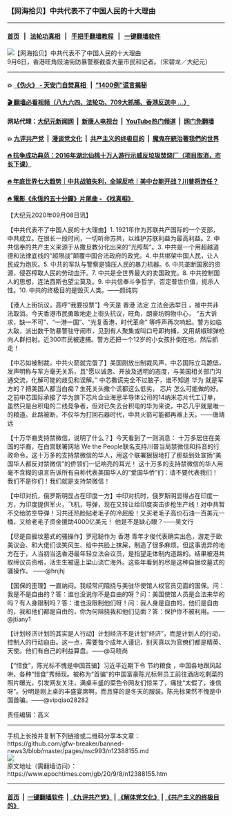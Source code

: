 ### 【网海拾贝】中共代表不了中国人民的十大理由
------------------------

#### [首页](https://github.com/gfw-breaker/banned-news3/blob/master/README.md) &nbsp;&nbsp;|&nbsp;&nbsp; [法轮功真相](https://github.com/begood0513/basic/blob/master/README.md)  &nbsp;&nbsp;|&nbsp;&nbsp; [手把手翻墙教程](https://github.com/gfw-breaker/guides/wiki)  &nbsp;&nbsp;|&nbsp;&nbsp; [一键翻墙软件](https://github.com/gfw-breaker/nogfw/blob/master/README.md)  



<div><img alt="【网海拾贝】中共代表不了中国人民的十大理由" class="attachment-djy_600_400 size-djy_600_400 wp-post-image" src="https://i.epochtimes.com/assets/uploads/2020/09/cb07421737fcb441-600x400-1-1.jpg"/>
<div class="caption">
 9月6日，香港旺角豉油街防暴警察截查大量市民和记者。（宋碧龙／大纪元）
</div></div><hr/>

#### 💥 [《伪火》 - 天安门自焚真相 ](http://141.164.51.119:10000/videos/blog/weihuo.html)&nbsp; |&nbsp; [“1400例”谎言揭秘  ](http://141.164.51.119:10000/videos/blog/jiexi1400.html)

#### [ 🎬  翻墙必看视频（八九六四、法轮功、709大抓捕、香港反送中 ...）](https://github.com/gfw-breaker/links/blob/master/banned.md)

#### 网站代理：[大纪元新闻网](http://167.172.10.89:10080/gb/) &nbsp;|&nbsp; [新唐人电视台](http://167.172.10.89:8808/gb/)  &nbsp;|&nbsp; [YouTube热门频道](http://158.247.203.241/youtube.html) &nbsp;|&nbsp; [网门免翻墙](http://158.247.203.241:11000/show.aspx?name=ogHome)

#### 💥 [九评共产党](http://141.164.51.119:10000/videos/res/jiuping/)&nbsp; |&nbsp; [漫谈党文化](http://141.164.51.119:10000/videos/res/mtdwh/)&nbsp; |&nbsp; [共产主义的终极目的](http://141.164.51.119:10000/videos/res/zjmd/)&nbsp; |&nbsp; [魔鬼在統治著我們的世界](http://141.164.51.119:10000/videos/res/TheSpecter/)  

#### [ 🔥  抗争成功典范：2016年湖北仙桃十万人游行示威反垃圾焚烧厂（项目取消，市长下课）](http://141.164.51.119:10000/videos/news/xiantao.html)

#### [ 🔥  年底世界七大趋势｜中共战狼失利，全球反呛｜美中台能开战？川普将连任？](http://141.164.51.119:10000/videos/news/tanghao02.html)

#### [ 🔥  電影《永恆的五十分鐘》片尾曲 - 《找真相》](http://141.164.51.119:10000/videos/news/../legend/index.html)

<div><p>
 【大纪元2020年09月08日讯】
</p>
<p>
 【中共代表不了中国人民的十大理由】1. 1921年作为苏联共产国际的一个支部，中共成立。在很长一段时间，一切听命苏共，以维护苏联利益为最高利益。2. 中共信奉的共产主义来源于从撒旦教分化出来的“光照帮”。3. 中共是一个用超越道德和法律底线的“超限战”颠覆中国合法政府的政党。4. 中共绑架中国人民，让人民成为炮灰。5. 中共的军队与警察是镇压人民的暴力机器。6. 中共垄断国家的资源，侵吞榨取人民的劳动血汗。7. 中共是全世界最大的卖国政党。8. 中共控制国人的思想，连法西斯也望尘莫及。9. 中共信奉斗争哲学，否定普世价值，扼杀人性。10. 中共的终极目的是毁灭人类。——颜纯钩
</p>
<p>
 【港人上街抗议，高呼“我要投票”】今天是
 <ok href="https://www.epochtimes.com/gb/tag/%E9%A6%99%E6%B8%AF.html">
  香港
 </ok>
 法定
 <ok href="https://www.epochtimes.com/gb/tag/%E7%AB%8B%E6%B3%95%E4%BC%9A%E9%80%89%E4%B8%BE%E6%97%A5.html">
  立法会选举日
 </ok>
 ，被中共非法取消。今天香港市民勇敢地走上街头抗议，旺角，朗豪坊购物中心， “五大诉求，缺一不可”、“一港一国”、“光复香港，时代革命” 等呼声再次响起。警方如临大敌，派出数千防暴警驻守闹市，见到有人聚集或叫口号即拘捕，又用胡椒球弹枪向人群扫射。近300市民被逮捕。警方还把一个12岁的小女孩扑倒在地，然后抓走！
</p>
<p>
 【中芯如被制裁，中共火箭就完蛋了】美国刚放出制裁风声，中芯国际立马跪低，发声明称与军方毫无关系，且“愿以诚恳、开放及透明的态度，与美国相关部门沟通交流，化解可能的歧见和误解。” 中芯撒谎完全不过脑子，谁不知道
 <ok href="https://www.epochtimes.com/gb/tag/%E5%8D%8E%E4%B8%BA.html">
  华为
 </ok>
 就是军方的？把美国人都当白痴？生死关头撒个谎都这么低劣，
 <ok href="https://www.epochtimes.com/gb/tag/%E8%8A%AF%E7%89%87.html">
  芯片
 </ok>
 怎么可能做的好。之前中芯国际承接了华为旗下芯片企业海思半导体公司的14纳米芯片代工订单，虽然只是台积电的二线竞争者，但对已失去台积电的华为来说，中芯几乎就是唯一的粮道。此路被断，不仅华为打回石器时代，中共火箭可能都再难上天。——唐靖远
</p>
<p>
 【十万华裔支持禁微信，说明了什么？】今天看到了一则消息： 十万多居住在美国的华裔，在白宫联署网站 We the People联名支持川普当局禁微信和抖音的行政命令。这十万多的支持禁微信的华人，用这个联署狠狠地打了那些到处宣扬“美国华人都反对禁微信”的侨领们一记响亮的耳光！ 这十万多的支持禁微信的华人用毫不含糊的语言告诉所有自称代表美国华人的“爱国华侨”们：请不要代表我们！ 我们不是你们！我们就是支持禁微信！
</p>
<p>
 【中印对抗，俄罗斯明显占在印度一方】中印对抗时，俄罗斯明显得占在印度一方，为印度提供军火，飞机，导弹，现在又转让给印度突击步枪生产线！对中共暂不交给防空导弹！习共还热脸贴老毛子的冷屁股！又买老毛子高价石油一百美元一桶，又给老毛子资金援助4000亿美元！ 他是不是缺心眼？——吴文行
</p>
<p>
 【尽是自掘坟墓式的骚操作】罗冠聪作为
 <ok href="https://www.epochtimes.com/gb/tag/%E9%A6%99%E6%B8%AF.html">
  香港
 </ok>
 青年才俊代表确实出色，游走于欧美议会、和大佬们谈笑风生、给中共脸上抹屎，制造了很多麻烦。但这事诡异的地方在于，人当初当选香港最年轻立法会议员，是指望走体制内道路的。结果被港共取缔议员资格，活生生被逼上梁山流亡海外。这些年看到的尽是这种自掘坟墓式的骚操作。 ——@hnjhj
</p>
<p>
 【国保的歪理】一直纳闷。我经常问阻挠与美驻华使馆人权官员见面的国保。问：我是不是自由的？答：谁也没说你不是自由的呀？问：美国使馆人员是合法来华的吗？有人身限制吗？答：谁也没限制他们呀！问：我人身是自由的，他们是自由的，我和他们都是自由的，你为何阻挠我和他们见面？答：保护你不被利用。——@jtiany1
</p>
<p>
 【计划经济计划的其实是人行动】计划经济不是计划“经济”，而是计划人的行动，控制人的行动自由。这一点，需要每个成年人谨记，别天真以为官僚们都是精英、天使。他们有自己的利益算盘。——@马晓尚
</p>
<p>
 【“惜食”，陈光标不愧是中国首骗】习近平近期下令
 <ok href="https://www.epochtimes.com/gb/tag/%E8%8A%82%E7%BA%A6%E7%B2%AE%E9%A3%9F.html">
  节约粮食
 </ok>
 ，中国各地跟风起哄，各种“惜食”秀频现。被称为“首骗”的中国富豪陈光标带员工前往酒店吃剩菜的照片曝光，引发网友关注，满桌丰盛的菜色令网友们惊呆了，痛批“太假了，谁信呀”。分明是刚上桌的丰盛宴席啊，而且穿的是冬天的服装。陈光标果然不愧是中国首骗。——@vipqiao28282
</p>
<p>
 责任编辑：高义
</p>
</div>
<hr/>
手机上长按并复制下列链接或二维码分享本文章：<br/>
https://github.com/gfw-breaker/banned-news3/blob/master/pages/nsc993/n12388155.md <br/>
<a href='https://github.com/gfw-breaker/banned-news3/blob/master/pages/nsc993/n12388155.md'><img src='https://github.com/gfw-breaker/banned-news3/blob/master/pages/nsc993/n12388155.md.png'/></a> <br/>
原文地址（需翻墙访问）：https://www.epochtimes.com/gb/20/9/8/n12388155.htm


------------------------
#### [首页](https://github.com/gfw-breaker/banned-news3/blob/master/README.md) &nbsp;|&nbsp; [一键翻墙软件](https://github.com/gfw-breaker/nogfw/blob/master/README.md) &nbsp;| [《九评共产党》](https://github.com/gfw-breaker/9ping.md/blob/master/README.md#九评之一评共产党是什么) | [《解体党文化》](https://github.com/gfw-breaker/jtdwh.md/blob/master/README.md) | [《共产主义的终极目的》](https://github.com/gfw-breaker/gczydzjmd.md/blob/master/README.md)


<img src='http://gfw-breaker.win/banned-news3/pages/nsc993/n12388155.md' width='0px' height='0px'/>
